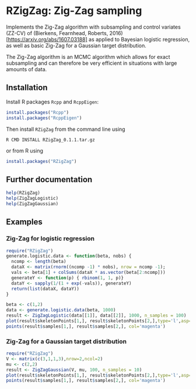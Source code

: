 # RZigZag: Zig-Zag sampling


Implements the Zig-Zag algorithm with subsampling and control variates (ZZ-CV) of (Bierkens, Fearnhead, Roberts, 2016) [https://arxiv.org/abs/1607.03188] as applied to Bayesian logistic regression, as well as basic Zig-Zag for a Gaussian target distribution.

The Zig-Zag algorithm is an MCMC algorithm which allows for exact subsampling and can therefore be very efficient in situations with large amounts of data.

## Installation

Install R packages `Rcpp` and `RcppEigen`:

```r
install.packages("Rcpp")
install.packages("RcppEigen")
```

Then install `RZigZag` from the command line using
```
R CMD INSTALL RZigZag_0.1.1.tar.gz
```
or from R using
```r
install.packages("RZigZag")
```

## Further documentation
```r
help(RZigZag)
help(ZigZagLogistic)
help(ZigZagGaussian)
```

## Examples

### Zig-Zag for logistic regression

```r
require("RZigZag")
generate.logistic.data <- function(beta, nobs) {
  ncomp <- length(beta)
  dataX <- matrix(rnorm((ncomp -1) * nobs), nrow = ncomp -1);
  vals <- beta[1] + colSums(dataX * as.vector(beta[2:ncomp]))
  generateY <- function(p) { rbinom(1, 1, p)}
  dataY <- sapply(1/(1 + exp(-vals)), generateY)
  return(list(dataX, dataY))
}

beta <- c(1,2)
data <- generate.logistic.data(beta, 1000)
result <- ZigZagLogistic(data[[1]], data[[2]], 1000, n_samples = 100)
plot(result$skeletonPoints[1,], result$skeletonPoints[2,],type='l',asp=1)
points(result$samples[1,], result$samples[2,], col='magenta')
```

### Zig-Zag for a Gaussian target distribution

```r
require("RZigZag")
V <- matrix(c(3,1,1,3),nrow=2,ncol=2)
mu <- c(2,2)
result <- ZigZagGaussian(V, mu, 100, n_samples = 10)
plot(result$skeletonPoints[1,], result$skeletonPoints[2,],type='l',asp=1)
points(result$samples[1,], result$samples[2,], col='magenta')
